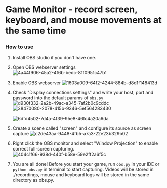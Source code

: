 # Game Monitor - record screen, keyboard, and mouse movements at the same time



### How to use

1. Install OBS studio if you don't have one.

2. Open OBS webserver settings
   ![4a44f906-45a2-4f6b-bedc-81f0951c47b1](file:///C:/Users/swx/Pictures/Typedown/4a44f906-45a2-4f6b-bedc-81f0951c47b1.png)
   
   

3. Enable OBS webserver
   ![1603a009-64f2-4244-884b-d8d1f148413d](file:///G:/github/game_monitor/assets/1603a009-64f2-4244-884b-d8d1f148413d.png)

4. Check "Display connections settings" and write your host, port and password into the default params of `obs.py`
   ![d930f332-2a2b-49ac-a345-7af2b0c9cddc](file:///G:/github/game_monitor/assets/d930f332-2a2b-49ac-a345-7af2b0c9cddc.png)
   ![38470080-2078-415b-9346-5ef564283430](file:///G:/github/game_monitor/assets/38470080-2078-415b-9346-5ef564283430.png)
   
   ![6dfd4502-7d4a-4f39-95e8-46fc4a20a6da](file:///G:/github/game_monitor/assets/6dfd4502-7d4a-4f39-95e8-46fc4a20a6da.png)

5. Create a scene called "screen" and configure its source as screen capture
   ![c2de43aa-9448-4fb5-a7a3-22e23b329b02](file:///G:/github/game_monitor/assets/c2de43aa-9448-4fb5-a7a3-22e23b329b02.png)

6. Right click the OBS monitor and select "Window Projection" to enable correct full-screen capturing.
   ![404c1f66-938d-440f-b58e-59e2ff2a6f5c](file:///G:/github/game_monitor/assets/404c1f66-938d-440f-b58e-59e2ff2a6f5c.png)

7. You are all done! Before you start your game, run `obs.py` in your IDE or `python obs.py` in terminal to start capturing. Videos will be stored in ./recordings, mouse and keyboard logs will be stored in the same directory as obs.py.
